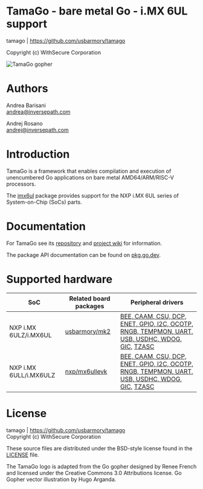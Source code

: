 TamaGo - bare metal Go - i.MX 6UL support
=========================================

tamago | https://github.com/usbarmory/tamago  

Copyright (c) WithSecure Corporation  

![TamaGo gopher](https://github.com/usbarmory/tamago/wiki/images/tamago.svg?sanitize=true)

Authors
=======

Andrea Barisani  
andrea@inversepath.com  

Andrej Rosano  
andrej@inversepath.com  

Introduction
============

TamaGo is a framework that enables compilation and execution of unencumbered Go
applications on bare metal AMD64/ARM/RISC-V processors.

The [imx6ul](https://github.com/usbarmory/tamago/tree/master/soc/nxp/imx6ul)
package provides support for the NXP i.MX 6UL series of System-on-Chip (SoCs)
parts.

Documentation
=============

For TamaGo see its [repository](https://github.com/usbarmory/tamago) and
[project wiki](https://github.com/usbarmory/tamago/wiki) for information.

The package API documentation can be found on
[pkg.go.dev](https://pkg.go.dev/github.com/usbarmory/tamago).

Supported hardware
==================

| SoC                    | Related board packages                                                               | Peripheral drivers                                                                                                                                                                                                                                                                 |
|------------------------|--------------------------------------------------------------------------------------|------------------------------------------------------------------------------------------------------------------------------------------------------------------------------------------------------------------------------------------------------------------------------------|
| NXP i.MX 6ULZ/i.MX6UL  | [usbarmory/mk2](https://github.com/usbarmory/tamago/tree/master/board/usbarmory)     | [BEE, CAAM, CSU, DCP, ENET, GPIO, I2C, OCOTP, RNGB, TEMPMON, UART, USB, USDHC, WDOG](https://github.com/usbarmory/tamago/tree/master/soc/nxp), [GIC](https://github.com/usbarmory/tamago/tree/master/arm/gic), [TZASC](https://github.com/usbarmory/tamago/tree/master/arm/tzc380) |
| NXP i.MX 6ULL/i.MX6ULZ | [nxp/mx6ullevk](https://github.com/usbarmory/tamago/tree/master/board/nxp/mx6ullevk) | [BEE, CAAM, CSU, DCP, ENET, GPIO, I2C, OCOTP, RNGB, TEMPMON, UART, USB, USDHC, WDOG](https://github.com/usbarmory/tamago/tree/master/soc/nxp), [GIC](https://github.com/usbarmory/tamago/tree/master/arm/gic), [TZASC](https://github.com/usbarmory/tamago/tree/master/arm/tzc380) |

License
=======

tamago | https://github.com/usbarmory/tamago  
Copyright (c) WithSecure Corporation

These source files are distributed under the BSD-style license found in the
[LICENSE](https://github.com/usbarmory/tamago/blob/master/LICENSE) file.

The TamaGo logo is adapted from the Go gopher designed by Renee French and
licensed under the Creative Commons 3.0 Attributions license. Go Gopher vector
illustration by Hugo Arganda.
